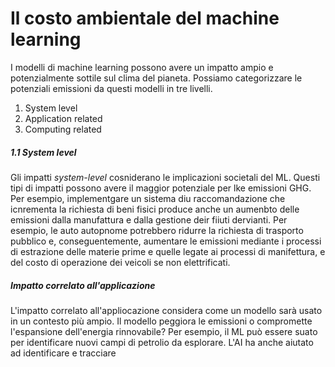 # Il costo ambientale del machine learning

I modelli di machine learning possono avere un impatto ampio e potenzialmente sottile sul clima del pianeta. Possiamo categorizzare le potenziali emissioni da questi modelli in tre livelli.

1. System level
2. Application related
3. Computing related

##### 1.1 System level

Gli impatti *system-level* cosniderano le implicazioni societali del ML. Questi tipi di impatti possono avere il maggior potenziale per lke emissioni GHG. Per esempio, implementgare un sistema diu raccomandazione che icnrementa la richiesta  di beni fisici produce anche un aumenbto delle emissioni dalla manufattura e dalla gestione deir fiiuti dervianti. Per esempio, le auto autopnome potrebbero ridurre la richiesta di trasporto pubblico e, conseguentemente, aumentare le emissioni mediante i processi di estrazione delle materie prime e quelle legate ai processi di manifettura, e del costo di operazione dei veicoli se non elettrificati.

##### Impatto correlato all'applicazione

L'impatto correlato all'appliocazione considera come un modello  sarà usato in un contesto più ampio. Il modello peggiora le emissioni o  compromette l'espansione dell'energia rinnovabile? Per esempio, il ML può essere suato per identificare nuovi campi di petrolio da esplorare. L'AI ha anche aiutato ad identificare e tracciare 
